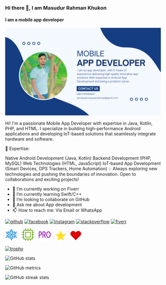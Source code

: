 ### Hi there 👋, I am Masudur Rahman Khukon
#### I am a mobile app developer 
![Your Image Description](https://raw.githubusercontent.com/khukondeveloper1/khukondeveloper1/main/mycover.png)


Hi! I'm a passionate Mobile App Developer with expertise in Java, Kotlin, PHP, and HTML. I specialize in building high-performance Android applications and developing IoT-based solutions that seamlessly integrate hardware and software.

🔹 Expertise:

Native Android Development (Java, Kotlin)
Backend Development (PHP, MySQL)
Web Technologies (HTML, JavaScript)
IoT-based App Development (Smart Devices, GPS Trackers, Home Automation)
💡 Always exploring new technologies and pushing the boundaries of innovation. Open to collaborations and exciting projects!

- 🔭 I’m currently working on Fiverr 
- 🌱 I’m currently learning Swift/C++  
- 👯 I’m looking to collaborate on GitHub 
- 💬 Ask me about App development 
- 📫 How to reach me: Via Email or WhatsApp 


[<img src='https://cdn.jsdelivr.net/npm/simple-icons@3.0.1/icons/github.svg' alt='github' height='40'>](https://github.com/khukondeveloper1)  [<img src='https://cdn.jsdelivr.net/npm/simple-icons@3.0.1/icons/facebook.svg' alt='facebook' height='40'>](https://www.facebook.com/khukonappdeveloper)  [<img src='https://cdn.jsdelivr.net/npm/simple-icons@3.0.1/icons/instagram.svg' alt='instagram' height='40'>](https://www.instagram.com/khukon776/)  [<img src='https://cdn.jsdelivr.net/npm/simple-icons@3.0.1/icons/stackoverflow.svg' alt='stackoverflow' height='40'>](https://stackoverflow.com/users/23363975)  [<img src='https://cdn.jsdelivr.net/npm/simple-icons@3.0.1/icons/fiverr.svg' alt='fiverr' height='40'>](https://www.fiverr.com/khukondeveloper)  

<a href='https://archiveprogram.github.com/'><img src='https://raw.githubusercontent.com/acervenky/animated-github-badges/master/assets/acbadge.gif' width='40' height='40'></a> <a href='https://docs.github.com/en/developers'><img src='https://raw.githubusercontent.com/acervenky/animated-github-badges/master/assets/devbadge.gif' width='40' height='40'></a> <a href='https://github.com/pricing'><img src='https://raw.githubusercontent.com/acervenky/animated-github-badges/master/assets/pro.gif' width='40' height='40'></a> <a href='https://stars.github.com/'><img src='https://raw.githubusercontent.com/acervenky/animated-github-badges/master/assets/starbadge.gif' width='35' height='35'></a> <a href='https://docs.github.com/en/github/supporting-the-open-source-community-with-github-sponsors'><img src='https://raw.githubusercontent.com/acervenky/animated-github-badges/master/assets/sponsorbadge.gif' width='35' height='35'></a> 

[![trophy](https://github-profile-trophy.vercel.app/?username=khukondeveloper1)](https://github.com/ryo-ma/github-profile-trophy)

![GitHub stats](https://github-readme-stats.vercel.app/api?username=khukondeveloper1&show_icons=true)  

![GitHub metrics](https://metrics.lecoq.io/khukondeveloper1)  

![GitHub streak stats](https://streak-stats.demolab.com/?user=khukondeveloper1)  

